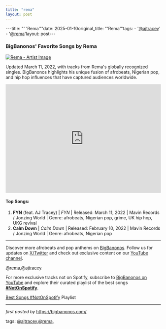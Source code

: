```yaml
---
title: "rema"
layout: post
---
```

---title: "' 'Rema''"date: 2025-01-10original_title: "'Rema'"tags:  - '[@ajtracey](/tags/ajtracey/)'  - '[@rema](/tags/rema/)'layout: post---<h3>BigBanonos' Favorite Songs by Rema</h3> <!-- Featured Image --><div > <a href="https://thisis-images.spotifycdn.com/37i9dQZF1DZ06evO2oBSta-default.jpg" target="_blank"> <img src="https://thisis-images.spotifycdn.com/37i9dQZF1DZ06evO2oBSta-default.jpg" alt="Rema - Artist Image"> </a></div> <!-- Introductory Text --><p>Updated March 11, 2022, with tracks from Rema's globally recognized singles. BigBanonos highlights his unique fusion of afrobeats, Nigerian pop, and hip hop influences that have captured audiences worldwide.</p> <!-- Spotify Playlist Embed --><div > <iframe src="https://open.spotify.com/embed/playlist/2qN3w4Dj81cDPd77zrv5kI?utm_source=generator" width="100%" height="352" frameBorder="0" allowfullscreen="" allow="autoplay; clipboard-write; encrypted-media; fullscreen; picture-in-picture" loading="lazy"></iframe></div> <!-- Song List --><h4>Top Songs:</h4><ol> <li><strong>FYN</strong> (feat. AJ Tracey) | <em>FYN</em> | Released: March 11, 2022 | Mavin Records / Jonzing World | Genre: afrobeats, Nigerian pop, grime, UK hip hop, UKG revival</li> <li><strong>Calm Down</strong> | <em>Calm Down</em> | Released: February 10, 2022 | Mavin Records / Jonzing World | Genre: afrobeats, Nigerian pop</li></ol> <!-- Footer Links --><hr /><p>Discover more afrobeats and pop anthems on <a href="https://bigbanonos.com/" target="_blank">BigBanonos</a>. Follow us for updates on <a href="https://x.com/bigbanonos" target="_blank">X/Twitter</a> and check out exclusive content on our <a href="https://www.youtube.com/[@BigBanonos](/tags/BigBanonos/)" target="_blank">YouTube channel</a>.</p> <!-- Tags --><p>[@rema](/tags/rema/),[@ajtracey](/tags/ajtracey/)</p><!--Subscribe and Playlist Links--><div>    <p>For more exclusive tracks not on Spotify, subscribe to <a href="https://www.youtube.com/[@BigBanonos](/tags/BigBanonos/)" target="_blank">BigBanonos on YouTube</a> and explore their curated playlist of the best songs <strong>[#NotOnSpotify](/tags/NotOnSpotify/)</strong>.</p>    <p><a href="https://www.youtube.com/playlist?list=PLtuNtuTatqI0kFahUCbtbfenC_ET5O_tr" target="_blank">Best Songs [#NotOnSpotify](/tags/NotOnSpotify/) Playlist<br /></a></p></div><hr /><p><em>first posted by</em> <a href="https://bigbanonos.com/" rel="noopener" target="_new">https://bigbanonos.com/</a></p><p>tags: [@ajtracey](/tags/ajtracey/),[@rema](/tags/rema/),</p>